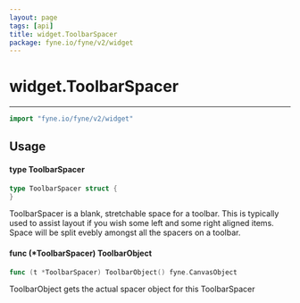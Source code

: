 ```yaml
---
layout: page
tags: [api]
title: widget.ToolbarSpacer
package: fyne.io/fyne/v2/widget
---
```


# widget.ToolbarSpacer
---
```go
import "fyne.io/fyne/v2/widget"
```

## Usage

#### type ToolbarSpacer

```go
type ToolbarSpacer struct {
}
```

ToolbarSpacer is a blank, stretchable space for a toolbar. This is typically used to assist layout if you wish some left and some right aligned items. Space will be split evebly amongst all the spacers on a toolbar.

#### func (*ToolbarSpacer) ToolbarObject

```go
func (t *ToolbarSpacer) ToolbarObject() fyne.CanvasObject
```
ToolbarObject gets the actual spacer object for this ToolbarSpacer
